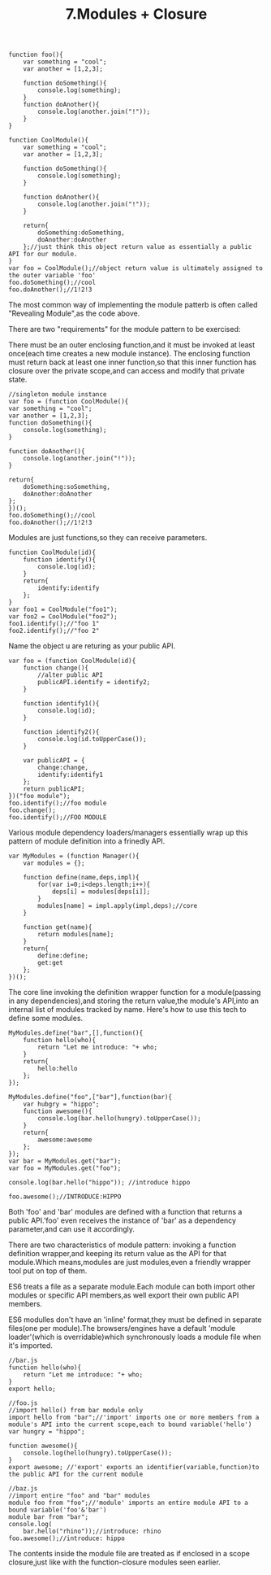 ﻿---
title: 7.Modules + Closure
---

    function foo(){
        var something = "cool";
        var another = [1,2,3];

        function doSomething(){
            console.log(something);
        }
        function doAnother(){
            console.log(another.join("!"));
        }
    }

    function CoolModule(){
        var something = "cool";
        var another = [1,2,3];

        function doSomething(){
            console.log(something);
        }

        function doAnother(){
            console.log(another.join("!"));
        }

        return{
            doSomething:doSomething,
            doAnother:doAnother
        };//just think this object return value as essentially a public API for our module.
    }
    var foo = CoolModule();//object return value is ultimately assigned to the outer variable 'foo'
    foo.doSomething();//cool
    foo.doAnother();//1!2!3
The most common way of implementing the module patterb is often called "Revealing Module",as the code above.

There are two "requirements" for the module pattern to be exercised:

There must be an outer enclosing function,and it must be invoked at least once(each time creates a new module instance).
The enclosing function must return back at least one inner function,so that this inner function has closure over the private scope,and can access and modify that private state.
  
    //singleton module instance
    var foo = (function CoolModule(){
    var something = "cool";
    var another = [1,2,3];
    function doSomething(){
        console.log(something);
    }
    
    function doAnother(){
        console.log(another.join("!"));
    }

    return{
        doSomething:soSomething,
        doAnother:doAnother
    };
    })();
    foo.doSomething();//cool
    foo.doAnother();//1!2!3

Modules are just functions,so they can receive parameters.

    function CoolModule(id){
        function identify(){
            console.log(id);
        }
        return{
            identify:identify
        };
    }
    var foo1 = CoolModule("foo1");
    var foo2 = CoolModule("foo2");
    foo1.identify();//"foo 1"
    foo2.identify();//"foo 2"

Name the object u are returing as your public API.

    var foo = (function CoolModule(id){
        function change(){
            //alter public API
            publicAPI.identify = identify2;
        }

        function identify1(){
            console.log(id);
        }

        function identify2(){
            console.log(id.toUpperCase());
        }

        var publicAPI = {
            change:change,
            identify:identify1
        };
        return publicAPI;
    })("foo module");
    foo.identify();//foo module
    foo.change();
    foo.identify();//FOO MODULE

Various module dependency loaders/managers essentially wrap up this pattern of module definition into a frinedly API.

    var MyModules = (function Manager(){
        var modules = {};
  
        function define(name,deps,impl){
            for(var i=0;i<deps.length;i++){
                deps[i] = modules[deps[i]];
            }
            modules[name] = impl.apply(impl,deps);//core
        }

        function get(name){
            return modules[name];
        }
        return{
            define:define;
            get:get
        };
    })();
The core line invoking the definition wrapper function for a module(passing in any dependencies),and storing the return value,the module's API,into an internal list of modules tracked by name.
Here's how to use this tech to define some modules.

    MyModules.define("bar",[],function(){
        function hello(who){
            return "Let me introduce: "+ who;
        }
        return{
            hello:hello
        };
    });

    MyModules.define("foo",["bar"],function(bar){
        var hubgry = "hippo";
        function awesome(){
            console.log(bar.hello(hungry).toUpperCase());
        }
        return{
            awesome:awesome
        };
    });
    var bar = MyModules.get("bar");
    var foo = MyModules.get("foo");

    console.log(bar.hello("hippo")); //introduce hippo

    foo.awesome();//INTRODUCE:HIPPO
Both 'foo' and 'bar' modules are defined with a function that returns a public API.'foo' even receives the instance of 'bar' as a dependency parameter,and can use it accordingly.

There are two characteristics of module pattern: invoking a function definition wrapper,and keeping its return value as the API for that module.Which means,modules are just modules,even a friendly wrapper tool put on top of them.

ES6 treats a file as a separate module.Each module can both import other modules or specific API members,as well export their own public API members.

ES6 modulles don't have an 'inline' format,they must be defined in separate files(one per module).The browsers/engines have a default 'module loader'(which is overridable)which synchronously loads a module file when it's imported.

    //bar.js
    function hello(who){
        return "Let me introduce: "+ who;
    }
    export hello;

    //foo.js
    //import hello() from bar module only
    import hello from "bar";//'import' imports one or more members from a module's API into the current scope,each to bound variable('hello')
    var hungry = "hippo";

    function awesome(){
        console.log(hello(hungry).toUpperCase());
    }
    export awesome; //'export' exports an identifier(variable,function)to the public API for the current module

    //baz.js
    //import entire "foo" and "bar" modules
    module foo from "foo";//'module' imports an entire module API to a bound variable('foo'&'bar')
    module bar from "bar";
    console.log(
        bar.hello("rhino"));//introduce: rhino
    foo.awesome();//introduce: hippo

The contents inside the module file are treated as if enclosed in a scope closure,just like with the function-closure modules seen earlier.



